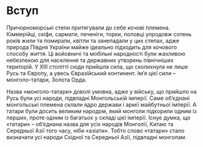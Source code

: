 Вступ
=====

Причорноморські степи притягували до себе кочові племена. Кіммерійці,
скіфи, сармати, печеніги, торки, половці упродовж сотень років жили та
помирали, квітли та занепадали у цих степах, адже природа Півдня України
майже ідеально підходить для кочового способу життя. Ці войовничі та
мобільні народності були жахливою небезпекою для населення та державних
утворень північніших територій. У ХІІІ столітті сюди прийшла сила, що
сколихнула не лише Русь та Європу, а увесь Євразійський континент. Ім’я
цієї сили – монголо-татари, Золота Орда.

Назва «монголо-татари» доволі умовна, адже у війську, що прийшло на Русь
були усі народи, підвладні Монгольській імперії. Саме об’єднані
монгольські племена склали ядро держави і армії майбутньої імперії. А
татари були досить великим народом, який монголи підкорили одним із
перших, проте одним із багатьох у складі цієї імперії. Існує думка, що
«татари» – об’єднана назва для усіх народів Монголії, Китаю та Середньої
Азії того часу, ніби «азіати». Тобто слово «татари» стало визначати усі
народи Східної та Середньої Азії, підвладні монголам.